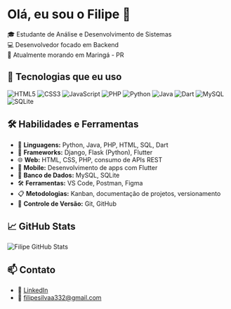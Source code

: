 # Olá, eu sou o Filipe 👋

🎓 Estudante de Análise e Desenvolvimento de Sistemas  
💻 Desenvolvedor focado em Backend  
📍 Atualmente morando em Maringá - PR

## 🚀 Tecnologias que eu uso

![HTML5](https://img.shields.io/badge/HTML5-E34F26?style=flat&logo=html5&logoColor=white)
![CSS3](https://img.shields.io/badge/CSS3-1572B6?style=flat&logo=css3&logoColor=white)
![JavaScript](https://img.shields.io/badge/JavaScript-F7DF1E?style=flat&logo=javascript&logoColor=black)
![PHP](https://img.shields.io/badge/PHP-777BB4?style=flat&logo=php&logoColor=white)
![Python](https://img.shields.io/badge/Python-3776AB?style=flat&logo=python&logoColor=white)
![Java](https://img.shields.io/badge/Java-007396?style=flat&logo=java&logoColor=white)
![Dart](https://img.shields.io/badge/Dart-0175C2?style=flat&logo=dart&logoColor=white)
![MySQL](https://img.shields.io/badge/MySQL-4479A1?style=flat&logo=mysql&logoColor=white)
![SQLite](https://img.shields.io/badge/SQLite-003B57?style=flat&logo=sqlite&logoColor=white)

## 🛠️ Habilidades e Ferramentas

- 🔧 **Linguagens:** Python, Java, PHP, HTML, SQL, Dart  
- 🧰 **Frameworks:** Django, Flask (Python), Flutter  
- 🌐 **Web:** HTML, CSS, PHP, consumo de APIs REST  
- 📱 **Mobile:** Desenvolvimento de apps com Flutter  
- 💾 **Banco de Dados:** MySQL, SQLite  
- 🛠️ **Ferramentas:** VS Code, Postman, Figma  
- 📋 **Metodologias:** Kanban, documentação de projetos, versionamento  
- 🔄 **Controle de Versão:** Git, GitHub  

## 📈 GitHub Stats

![Filipe GitHub Stats](https://github-readme-stats.vercel.app/api?username=Filipe332&show_icons=true&theme=dark)

## 📫 Contato

- 💼 [LinkedIn](https://www.linkedin.com/in/filipe-silva-595802260/)
- 📧 filipesilvaa332@gmail.com

